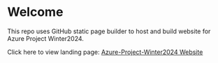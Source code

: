 # Welcome

This repo uses GitHub static page builder to host and build website for Azure Project Winter2024. 
<!--experiments with advanced GitHub-->

Click here to view landing page: [Azure-Project-Winter2024 Website](https://Azure-Project-Winter2024.github.io/)
